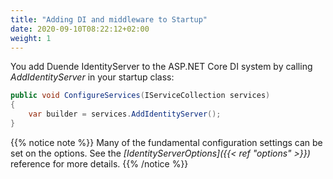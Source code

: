 ```yaml
---
title: "Adding DI and middleware to Startup"
date: 2020-09-10T08:22:12+02:00
weight: 1
---
```


You add Duende IdentityServer to the ASP.NET Core DI system by calling *AddIdentityServer* in your startup class:

```cs
public void ConfigureServices(IServiceCollection services)
{
    var builder = services.AddIdentityServer();
}
```

{{% notice note %}}
Many of the fundamental configuration settings can be set on the options. See the *[IdentityServerOptions]({{< ref "options" >}})* reference for more details.
{{% /notice %}}

